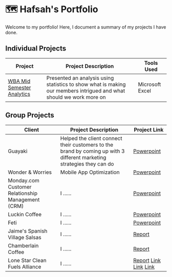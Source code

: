 # 🗺 Hafsah's Portfolio

Welcome to my portfolio! Here, I document a summary of my projects I have done. 

## Individual Projects

| Project | Project Description | Tools Used |
|---|---|---|
| [WBA Mid Semester Analytics](https://github.com/hafsahsiddiqui/mid-semester-analytics) | Presented an analysis using statistics to show what is making our members intrigued and what should we work more on | Microsoft Excel |


## Group Projects

| Client | Project Description | Project Link |
|---|---|---|
| Guayaki| Helped the client connect their customers to the brand by coming up with 3 different marketing strategies they can do |[Powerpoint](https://www.canva.com/design/DAEbyQ0o3TY/ZEwhoq_KjmNN1OB6qXJk5A/edit?utm_content=DAEbyQ0o3TY&utm_campaign=designshare&utm_medium=link2&utm_source=sharebutton)|
| Wonder & Worries | Mobile App Optimization | [Powerpoint](https://www.canva.com/design/DAF97Y3yImc/EJikWpMXxy2sHo5h0Zqfag/edit?utm_content=DAF97Y3yImc&utm_campaign=designshare&utm_medium=link2&utm_source=sharebutton) |
| Monday.com Customer Relationship Management (CRM) | I ......| [Powerpoint](https://www.canva.com/design/DAGDSxgeKVc/ZK_uvjVkMPMPldTsz8yIGQ/edit?utm_content=DAGDSxgeKVc&utm_campaign=designshare&utm_medium=link2&utm_source=sharebutton) |
| Luckin Coffee | I ......| [Powerpoint](https://drive.google.com/drive/folders/1hWFxK1qjcXtxVos3tC6_UDIK669zqSmJ?dmr=1&ec=wgc-drive-hero-goto) |
| Feti | I ......| [Powerpoint](https://drive.google.com/drive/folders/1h6mwUxKxe-vCflGpA7eRK0lx4KK1OLPL?dmr=1&ec=wgc-drive-hero-goto) |
| Jaime's Spanish Village Salsas | I ......| [Report](https://docs.google.com/document/d/1E_wkHAI0MKJRZEVpedBVKZNEZa0q_gZg4qbEOUGUDkQ/edit?tab=t.0) |
| Chamberlain Coffee | I ......| [Report](https://docs.google.com/document/d/1JmJNcSJiDmlgTunDM-AoIh2MBRiz3X3SrL6GIlv795c/edit?tab=t.0)  |
| Lone Star Clean Fuels Alliance | I ......| [Report](https://drive.google.com/drive/folders/1IvOmT5QuyiVJzAQTg-i7E0odXnPZEPv0?dmr=1&ec=wgc-drive-hero-goto) [Link](https://docs.google.com/document/d/1R6Jbwz1REjfq2yUx15M8R-AUk9dBl7toeLhia-SEw2c/edit?tab=t.0) [Link](https://docs.google.com/presentation/d/1n64v2n6GHsWGwjyi65S97i6U78RAMn52Thx_FtjNaFU/edit#slide=id.p) [Link](https://drive.google.com/drive/folders/1IvOmT5QuyiVJzAQTg-i7E0odXnPZEPv0?dmr=1&ec=) |
